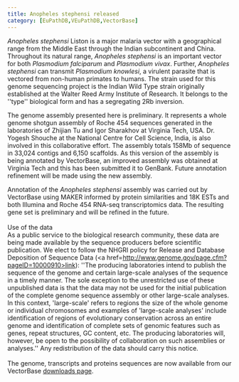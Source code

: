 ```yaml
---
title: Anopheles stephensi released
category: [EuPathDB,VEuPathDB,VectorBase]
---
```

<i>Anopheles stephensi</i> Liston is a major malaria vector with a geographical range from the Middle East through the Indian subcontinent and China. Throughout its natural range, <i>Anopheles stephensi</i> is an important vector for both <i>Plasmodium falciparum</i> and <i>Plasmodium vivax</i>. Further, <i>Anopheles stephensi</i> can transmit <i>Plasmodium knowlesi</i>, a virulent parasite that is vectored from non-human primates to humans. The strain used for this genome sequencing project is the Indian Wild Type strain originally established at the Walter Reed Army Institute of Research. It belongs to the ''type'' biological form and has a segregating 2Rb inversion.<p>The genome assembly presented here is preliminary. It represents a whole genome shotgun assembly of Roche 454 sequences generated in the laboratories of Zhijian Tu and Igor Sharakhov at Virginia Tech, USA. Dr. Yogesh Shouche at the National Centre for Cell Science, India, is also involved in this collaborative effort. The assembly totals 158Mb of sequence in 33,024 contigs and 6,150 scaffolds. As this version of the assembly is being annotated by VectorBase, an improved assembly was obtained at Virginia Tech and this has been submitted it to GenBank. Future annotation refinement will be made using the new assembly.<p>Annotation of the <i>Anopheles stephensi</i> assembly was carried out by VectorBase using MAKER informed by protein similarities and 18K ESTs and both Illumina and Roche 454 RNA-seq transcriptomics data. The resulting gene set is preliminary and will be refined in the future.<br /><br />Use of the data<br />As a public service to the biological research community, these data are being made available by the sequence producers before scientific publication. We elect to follow the NHGRI policy for Release and Database Deposition of Sequence Data (<a href=http://www.genome.gov/page.cfm?pageID=10000910>link</a>): ''The producing laboratories intend to publish the sequence of the genome and certain large-scale analyses of the sequence in a timely manner. The sole exception to the unrestricted use of these unpublished data is that the data may not be used for the initial publication of the complete genome sequence assembly or other large-scale analyses. In this context, 'large-scale' refers to regions the size of the whole genome or individual chromosomes and examples of 'large-scale analyses' include identification of regions of evolutionary conservation across an entire genome and identification of complete sets of genomic features such as genes, repeat structures, GC content, etc. The producing laboratories will, however, be open to the possibility of collaboration on such assemblies or analyses.'' Any redistribution of the data should carry this notice.<br /><br />The genome, transcripts and proteins sequences are now available from our VectorBase <a href=/downloads/>downloads page</a>.

